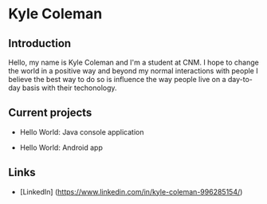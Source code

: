# Kyle Coleman

## Introduction

Hello, my name is Kyle Coleman and I'm a student at CNM. I hope to change the world in a positive way and beyond my normal interactions with people I believe the best way to do so is influence the way people live on a day-to-day basis with their techonology.

## Current projects

* Hello World: Java console application

* Hello World: Android app

## Links

* [LinkedIn] (https://www.linkedin.com/in/kyle-coleman-996285154/)